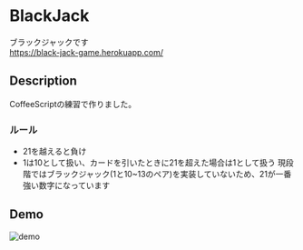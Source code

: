 # BlackJack

ブラックジャックです<br>
https://black-jack-game.herokuapp.com/

## Description
CoffeeScriptの練習で作りました。

### ルール
- 21を越えると負け
- 1は10として扱い、カードを引いたときに21を超えた場合は1として扱う
現段階ではブラックジャック(1と10~13のペア)を実装していないため、21が一番強い数字になっています

## Demo
![demo](https://github.com/mansei/BlackJack/blob/media/media/blackjack.gif)
